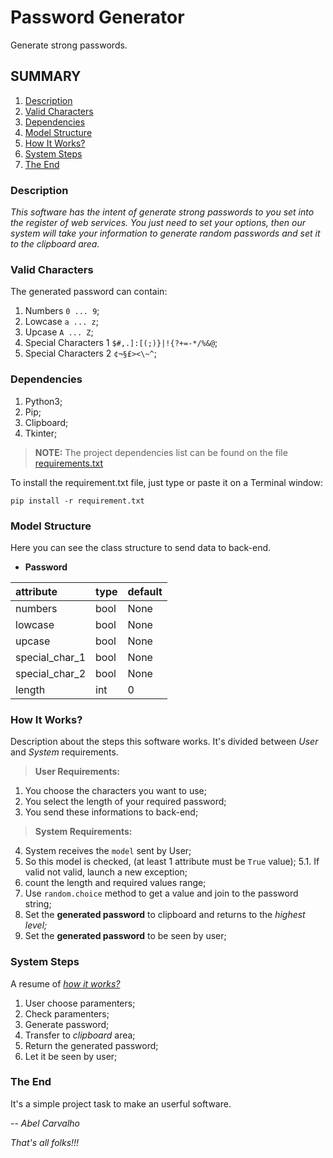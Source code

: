 # Password Generator
Generate strong passwords.

## SUMMARY
1. [Description](#description)
2. [Valid Characters](#valid-characters)
2. [Dependencies](#dependencies)
3. [Model Structure](#model-structure)
4. [How It Works?](#how-it-works)
5. [System Steps](#system-steps)
6. [The End](#the-end)

### Description
*This software has the intent of generate strong passwords to you set into the register of web services. You just need to set your options, then our system will take your information to generate random passwords and set it to the clipboard area.*

### Valid Characters
The generated password can contain:

1. Numbers `0 ... 9`;
2. Lowcase `a ... z`;
3. Upcase `A ... Z`;
4. Special Characters 1 `$#,.]:[(;)}|!{?+=-*/%&@`;
5. Special Characters 2 `¢¬§£><\~^`;

### Dependencies
1. Python3;
2. Pip;
3. Clipboard;
4. Tkinter;

> **NOTE:** The project dependencies list can be found on the file [requirements.txt](#)

To install the requirement.txt file, just type or paste it on a Terminal window:

```commandline
pip install -r requirement.txt
```

### Model Structure
Here you can see the class structure to send data to back-end.

* **Password**

| attribute      | type | default |
|:---------------|:-----|:--------|
| numbers        | bool | None    |
| lowcase        | bool | None    |
| upcase         | bool | None    |
| special_char_1 | bool | None    |
| special_char_2 | bool | None    |
| length         | int  | 0       |

### How It Works?
Description about the steps this software works. It's divided between *User* and *System* requirements.

> **User Requirements:**

1. You choose the characters you want to use;
2. You select the length of your required password;
3. You send these informations to back-end;

> **System Requirements:**

4. System receives the `model` sent by User;
5. So this model is checked, (at least 1 attribute must be `True` value);
5.1. If valid not valid, launch a new exception;
6. count the length and required values range;
7. Use `random.choice` method to get a value and join to the password string;
8. Set the **generated password** to clipboard and returns to the *highest level;*
9. Set the **generated password** to be seen by user;

### System Steps
A resume of [*how it works?*](#how-it-works)

1. User choose paramenters;
2. Check paramenters;
3. Generate password;
4. Transfer to *clipboard* area;
5. Return the generated password;
6. Let it be seen by user;

### The End
It's a simple project task to make an userful software.

-- *Abel Carvalho*

*That's all folks!!!*
